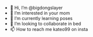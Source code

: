 - 👋 Hi, I’m @bigdongslayer
- 👀 I’m interested in your mom
- 🌱 I’m currently learning poses
- 💞️ I’m looking to collaborate in bed
- 📫 How to reach me kateo99 on insta

<!---
bigdongslayer/bigdongslayer is a ✨ special ✨ repository because its `README.md` (this file) appears on your GitHub profile.
You can click the Preview link to take a look at your changes.
--->
